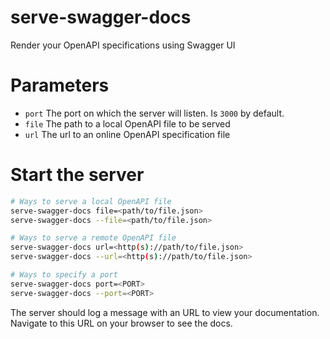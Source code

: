 # serve-swagger-docs
Render your OpenAPI specifications using Swagger UI 

# Parameters
- `port` The port on which the server will listen. Is `3000` by default.
- `file` The path to a local OpenAPI file to be served
- `url` The url to an online OpenAPI specification file

# Start the server
```bash
# Ways to serve a local OpenAPI file
serve-swagger-docs file=<path/to/file.json>
serve-swagger-docs --file=<path/to/file.json>

# Ways to serve a remote OpenAPI file
serve-swagger-docs url=<http(s)://path/to/file.json>
serve-swagger-docs --url=<http(s)://path/to/file.json>

# Ways to specify a port
serve-swagger-docs port=<PORT>
serve-swagger-docs --port=<PORT>
```


The server should log a message with an URL to view your documentation. Navigate to this URL on your browser to see the docs.